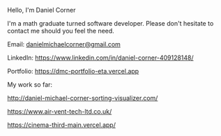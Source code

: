Hello, I'm Daniel Corner

I'm a math graduate turned software developer. Please don't hesitate to contact me should you feel the need. 

Email: danielmichaelcorner@gmail.com

LinkedIn: https://www.linkedin.com/in/daniel-corner-409128148/

Portfolio: https://dmc-portfolio-eta.vercel.app

My work so far:

http://daniel-michael-corner-sorting-visualizer.com/

https://www.air-vent-tech-ltd.co.uk/

https://cinema-third-main.vercel.app/

<!---
DMCorner/DMCorner is a ✨ special ✨ repository because its `README.md` (this file) appears on your GitHub profile.
You can click the Preview link to take a look at your changes.
--->
